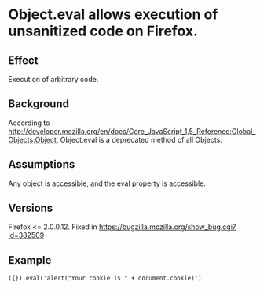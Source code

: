 # Object.eval allows execution of unsanitized code on Firefox. #

## Effect ##
Execution of arbitrary code.



## Background ##
According to http://developer.mozilla.org/en/docs/Core_JavaScript_1.5_Reference:Global_Objects:Object, Object.eval is a deprecated method of all Objects.



## Assumptions ##
Any object is accessible, and the eval property is accessible.


## Versions ##
Firefox <= 2.0.0.12.  Fixed in https://bugzilla.mozilla.org/show_bug.cgi?id=382509


## Example ##
```
({}).eval('alert("Your cookie is " + document.cookie)')
```